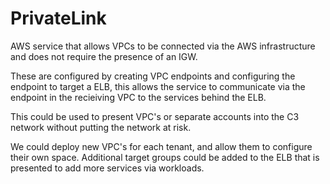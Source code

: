 # PrivateLink

AWS service that allows VPCs to be connected via the AWS infrastructure and does not require the presence of an IGW.

These are configured by creating VPC endpoints and configuring the endpoint to target a ELB, this allows the service to communicate via the endpoint in the recieiving VPC to the services behind the ELB.

This could be used to present VPC's or separate accounts into the C3 network without putting the network at risk.

We could deploy new VPC's for each tenant, and allow them to configure their own space. Additional target groups could be added to the ELB that is presented to add more services via workloads.